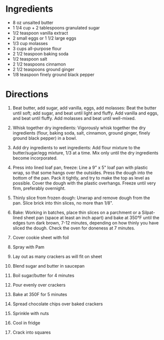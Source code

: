 # Ingredients
- 8 oz unsalted butter
- 1 1/4 cup + 2 tablespoons granulated sugar
- 1/2 teaspoon vanilla extract
- 2 small eggs or 1 1/2 large eggs
- 1/3 cup molasses
- 3 cups all-purpose flour
- 2 1/2 teaspoon baking soda
- 1/2 teaspoon salt
- 2 1/2 teaspoons cinnamon
- 2 1/2 teaspoons ground ginger
- 1/8 teaspoon finely ground black pepper

# Directions
1. Beat butter, add sugar, add vanilla, eggs, add molasses: Beat the butter until soft; add sugar, and beat until light and fluffy.
Add vanilla and eggs, and beat until fluffy.  Add molasses and beat until well-mixed.

1. Whisk together dry ingredients: Vigorously whisk together the dry ingredients (flour, baking soda, salt, cinnamon, ground ginger, finely ground black pepper) in a bowl.

1. Add dry ingredients to wet ingredients: Add flour mixture to the butter/sugar/egg mixture, 1/3 at a time.
Mix only until the dry ingredients become incorporated.

1. Press into lined loaf pan, freeze: Line a 9" x 5" loaf pan with plastic wrap, so that some hangs over the outsides.
Press the dough into the bottom of the pan.
Pack it tightly, and try to make the top as level as possible.
Cover the dough with the plastic overhangs.
Freeze until very firm, preferably overnight.

1. Thinly slice from frozen dough: Unwrap and remove dough from the pan.
Slice brick into thin slices, no more than 1/8".

1. Bake: Working in batches, place thin slices on a parchment or a Silpat-lined sheet pan (space at least an inch apart) and bake at 350°F until the edges turn dark brown, 7-12 minutes, depending on how thinly you have sliced the dough. Check the oven for doneness at 7 minutes.

1. Cover cookie sheet with foil
1. Spray with Pam
1. Lay out as many crackers as will fit on sheet
1. Blend sugar and butter in saucepan
1. Boil sugar/butter for 4 minutes
1. Pour evenly over crackers
1. Bake at 350F for 5 minutes
1. Spread chocolate chips over baked crackers
1. Sprinkle with nuts
1. Cool in fridge
1. Crack into squares

